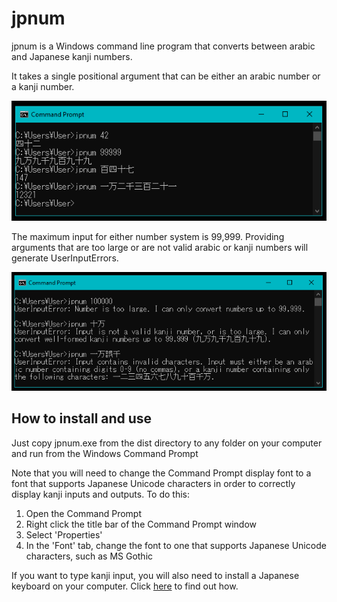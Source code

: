 # jpnum

jpnum is a Windows command line program that converts between arabic and Japanese kanji numbers.

It takes a single positional argument that can be either an arabic number or a kanji number.

<img src="readme-img/command-usage.PNG" />

The maximum input for either number system is 99,999. Providing arguments that are too large or are not valid arabic or kanji numbers will generate UserInputErrors.

<img src="readme-img/command-errors.PNG" />

## How to install and use

Just copy jpnum.exe from the dist directory to any folder on your computer and run from the Windows Command Prompt

Note that you will need to change the Command Prompt display font to a font that supports Japanese Unicode characters in order to correctly display kanji inputs and outputs. To do this:

1. Open the Command Prompt
2. Right click the title bar of the Command Prompt window
3. Select 'Properties'
4. In the 'Font' tab, change the font to one that supports Japanese Unicode characters, such as <span css="font-family: 'ＭＳ Ｐゴシック', 'MS PGothic', 'メイリオ', Meiryo, sans-serif;">MS Gothic</span>

If you want to type kanji input, you will also need to install a Japanese keyboard on your computer. Click <a href="https://www.tofugu.com/japanese/how-to-install-japanese-keyboard/">here</a> to find out how.